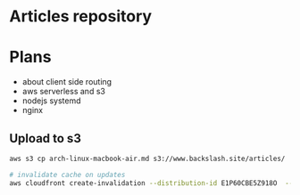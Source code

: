 # Articles repository

# Plans
- about client side routing
- aws serverless and s3
- nodejs systemd
- nginx

## Upload to s3
```sh
aws s3 cp arch-linux-macbook-air.md s3://www.backslash.site/articles/

# invalidate cache on updates
aws cloudfront create-invalidation --distribution-id E1P60CBE5Z918O  --paths /articles/arch-linux-macbook-air.md
```